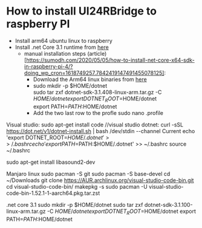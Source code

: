 # How to install UI24RBridge to raspberry PI

- Install arm64 ubuntu linux to raspberry
- Install .net Core 3.1 runtime from [here]( https://docs.microsoft.com/en-us/dotnet/core/install/linux-ubuntu)
    - manual installation steps (article)[https://sumodh.com/2020/05/05/how-to-install-net-core-x64-sdk-in-raspberry-pi-4/?doing_wp_cron=1618749257.7842419147491455078125]:
        - Download the Arm64 linux binaries from [here](https://dotnet.microsoft.com/download/dotnet/3.1)
        - sudo mkdir -p $HOME/dotnet  
          sudo tar zxf dotnet-sdk-3.1.408-linux-arm.tar.gz -C $HOME/dotnet  
          export DOTNET_ROOT=$HOME/dotnet  
          export PATH=$PATH:$HOME/dotnet
        - Add the two last row to the profle
          sudo nano .profile

Visual studio:
sudo apt-get install code //visual studio
dotnet:
curl -sSL https://dot.net/v1/dotnet-install.sh | bash /dev/stdin --channel Current
echo 'export DOTNET_ROOT=$HOME/.dotnet' >> ~/.bashrc
echo 'export PATH=$PATH:$HOME/.dotnet' >> ~/.bashrc
source ~/.bashrc


sudo apt-get install libasound2-dev


Manjaro linux
sudo pacman -S git
sudo pacman -S base-devel
cd ~/Downloads
git clone https://AUR.archlinux.org/visual-studio-code-bin.git
cd visual-studio-code-bin/
makepkg -s
sudo pacman -U visual-studio-code-bin-1.52.1-1-aarch64.pkg.tar.zst

.net core 3.1
sudo mkdir -p $HOME/dotnet
sudo tar zxf dotnet-sdk-3.1.100-linux-arm.tar.gz -C $HOME/dotnet
export DOTNET_ROOT=$HOME/dotnet
export PATH=$PATH:$HOME/dotnet
